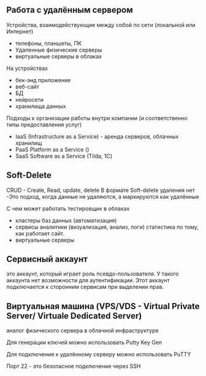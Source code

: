 ## Работа с удалённым сервером

Устройства, взаимодействующие между собой по сети (локальной или Интернет)
- телефоны, планшеты, ПК
- Удаленные физические серверы
- виртуальные серверы в облаках

На устройствах
- бек-энд приложение
- веб-сайт
- БД
- нейросети
- хранилища данных

Подходы к организации работы внутри компании (и соответственно типы предоставления услуг) 
- IaaS (Infrastructure as a Service) - аренда серверов, облачных хранилищ 
- PaaS  Platform as a Service ()
- SaaS Software as a Service (Tilda, 1С)

## Soft-Delete 
CRUD - Create, Read, update, delete
В формате Soft-delete удаления нет
-Это подход, когда данные не удаляются, а маркируются как удалённые

С чем может работать тестировщик в облаках 
- кластеры баз данных (автоматизация)
- сервисы аналитики (визуализация, анализ, логи) статистика по тому, как работает сайт. 
- виртуальные серверы

## Сервисный аккаунт
это аккаунт, который играет роль псевдо-пользователя. У такого аккаунта нет возможности для аутентификации. Этот аккаунт подключается к сторонним сервисам при выделении прав. 

## Виртуальная машина (VPS/VDS - Virtual Private Server/ Virtuale Dedicated Server)
аналог физического сервера в облачной инфраструктуре 


Для генерации ключей можно использовать Putty Key Gen

Для подключения к удалённому серверу можно использовать PuTTY 

Порт 22 - это безопасное подключение через SSH